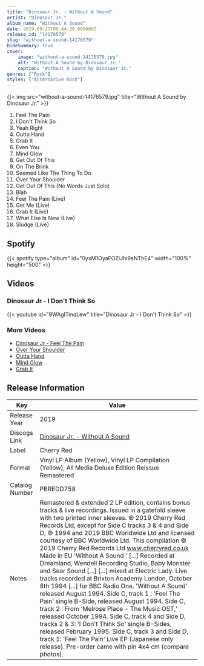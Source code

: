```yaml
---
title: "Dinosaur Jr. - Without A Sound"
artist: "Dinosaur Jr."
album_name: "Without A Sound"
date: 2019-09-27T06:44:30.000000Z
release_id: "14176579"
slug: "without-a-sound-14176579"
hideSummary: true
cover:
    image: "without-a-sound-14176579.jpg"
    alt: "Without A Sound by Dinosaur Jr."
    caption: "Without A Sound by Dinosaur Jr."
genres: ["Rock"]
styles: ["Alternative Rock"]
---
```


{{< img src="without-a-sound-14176579.jpg" title="Without A Sound by Dinosaur Jr." >}}

<!-- section break -->

1. Feel The Pain
2. I Don't Think So
3. Yeah Right
4. Outta Hand
5. Grab It
6. Even You
7. Mind Glow
8. Get Out Of This
9. On The Brink
10. Seemed Like The Thing To Do
11. Over Your Shoulder
12. Get Out Of This (No Words Just Solo)
13. Blah
14. Feel The Pain (Live)
15. Get Me (Live)
16. Grab It (Live)
17. What Else Is New (Live)
18. Sludge (Live)

<!-- section break -->


## Spotify
{{< spotify type="album" id="0yxM1OyaFOZiJhi9eNThE4" width="100%" height="500" >}}



## Videos
### Dinosaur Jr - I Don't Think So
{{< youtube id="9WAgITmqLew" title="Dinosaur Jr - I Don't Think So" >}}<br>

### More Videos

- [Dinosaur Jr - Feel The Pain](https://www.youtube.com/watch?v=JXkN3nJyWEA)
- [Over Your Shoulder](https://www.youtube.com/watch?v=2WNXoYaz5eI)
- [Outta Hand](https://www.youtube.com/watch?v=yuQc_yNG31Y)
- [Mind Glow](https://www.youtube.com/watch?v=D2hRgQmAdZ8)
- [Grab It](https://www.youtube.com/watch?v=5QAUFL091AY)


## Release Information
|  Key           | Value                                                |
| ---------------| ---------------------------------------------------- |
| Release Year   | 2019                                   |
| Discogs Link   | [Dinosaur Jr. - Without A Sound](https://www.discogs.com/release/14176579-Dinosaur-Jr-Without-A-Sound) |
| Label          | Cherry Red |
| Format         | Vinyl LP Album (Yellow), Vinyl LP Compilation (Yellow), All Media Deluxe Edition Reissue Remastered |
| Catalog Number | PBREDD758 |
| Notes | Remastered & extended 2 LP edition, contains bonus tracks & live recordings. Issued in a gatefold sleeve with two printed inner sleeves.  ℗ 2019 Cherry Red Records Ltd, except for Side C tracks 3 & 4 and Side D, ℗ 1994 and 2019 BBC Worldwide Ltd and licensed courtesy of BBC Worldwide Ltd. This compilation © 2019 Cherry Red Records Ltd www.cherryred.co.uk Made in EU  'Without A Sound ' [...] Recorded at Dreamland, Wendell Recording Studio, Baby Monster and Sear Sound [...]  [...] mixed at Electric Lady.  Live tracks recorded at Brixton Academy London, October 8th 1994 [...] for BBC Radio One.  'Without A Sound' released August 1994. Side C, track 1 : 'Feel The Pain' single B-Side, released August 1994. Side C, track 2 : From 'Melrose Place - The Music OST,' released October 1994. Side C, track 4 and Side D, tracks 2 & 3: 'I Don't Think So' single B-Sides, released February 1995. Side C, track 3 and Side D, track 1: 'Feel The Pain' Live EP (Japanese only release).  Pre-order came with pin 4x4 cm (compare photos). |